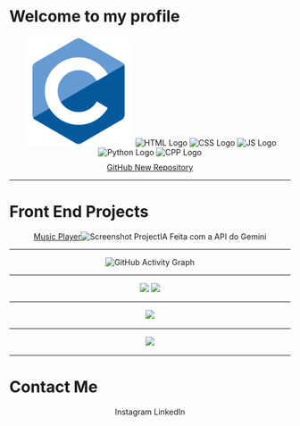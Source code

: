 # Welcome to my profile


<div align="center">
  <img src="https://raw.githubusercontent.com/devicons/devicon/ca28c779441053191ff11710fe24a9e6c23690d6/icons/c/c-original.svg" alt="C Logo" width="196" />
  <img src="https://pink-kudu-590523.hostingersite.com/github/icons8-html.svg" alt="HTML Logo"/>
  <img src="https://pink-kudu-590523.hostingersite.com/github/icons8-css.svg" alt="CSS Logo"/>
  <img src="https://pink-kudu-590523.hostingersite.com/github/icons8-js.svg" alt="JS Logo"/>
  <img src="https://pink-kudu-590523.hostingersite.com/github/icons8-python.svg" alt="Python Logo"/>
  <img src="https://pink-kudu-590523.hostingersite.com/github/icons8-c++.svg" alt="CPP Logo"/>
</div>
<div align="center" style="margin: 10px">
  <a href="https://github.com/Giovani-Simple-Dev/C-Knowledge" align="center">GitHub New Repository</a>
</div>

----

# Front End Projects
<div align="center">
<a href="https://pink-kudu-590523.hostingersite.com/Music%20Player/">Music Player</a
<a href="https://pink-kudu-590523.hostingersite.com/IA"><img src="https://pink-kudu-590523.hostingersite.com/github/image.png" width="206" height="206" alt="Screenshot Project"/>IA Feita com a API do Gemini</a>
</div>
  
---

<div align="center">
<img src="https://github-readme-activity-graph.vercel.app/graph?username=Giovani-Simple-Dev&bg_color=000000&color=ffffff&line=ffffff&point=ffffff&area=true&area_color=00ff00" alt="GitHub Activity Graph" />
</div>

---

<div align="center">
  <img src="https://github-readme-stats.vercel.app/api?username=Giovani-Simple-Dev&show_icons=true&theme=radical"/>
  <img src="https://github-readme-stats.vercel.app/api/top-langs/?username=Giovani-Simple-Dev&layout=compact&theme=radical"/>
</div>

---

<div align="center">
  <img src="https://visitor-badge.laobi.icu/badge?page_id=Giovani-Simple-Dev"/>
</div>

---

<div align="center">
  <img src="https://github-profile-trophy.vercel.app/?username=Giovani-Simple-Dev&theme=light"/>
</div>

---
# Contact Me 
<div align="center" style="text-decoration:none;">
  <a href="https://www.instagram.com/giovani.henriq" style="text-decoration:none;">Instagram</a>
  <a href="https://www.linkedin.com/in/giovani-henrique-braz-nunes-232007264/" style="text-decoration:none;">LinkedIn</a>
</div>
